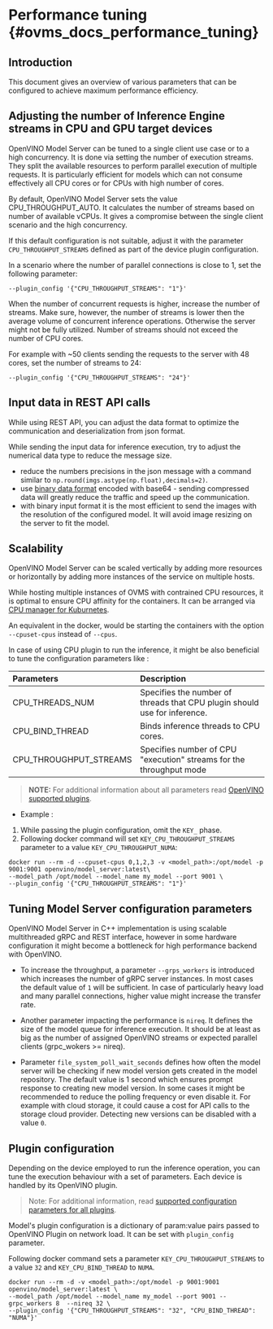 # Performance tuning {#ovms_docs_performance_tuning}

## Introduction

This document gives an overview of various parameters that can be configured to achieve maximum performance efficiency. 

## Adjusting the number of Inference Engine streams in CPU and GPU target devices

OpenVINO Model Server can be tuned to a single client use case or to a high concurrency. It is done via setting the number of
execution streams. They split the available resources to perform parallel execution of multiple requests.
It is particularly efficient for models which can not consume effectively all CPU cores or for CPUs with high number of cores.

By default, OpenVINO Model Server sets the value CPU_THROUGHPUT_AUTO. It calculates the number of streams based on number of
available vCPUs. It gives a compromise between the single client scenario and the high concurrency.

If this default configuration is not suitable, adjust it with the parameter `CPU_THROUGHPUT_STREAMS` defined as part 
of the device plugin configuration. 

In a scenario where the number of parallel connections is close to 1, set the following parameter:

`--plugin_config '{"CPU_THROUGHPUT_STREAMS": "1"}'`

When the number of concurrent requests is higher, increase the number of streams. Make sure, however, the number of
streams is lower then the average volume of concurrent inference operations. Otherwise the server might not be fully utilized.
Number of streams should not exceed the number of CPU cores.

For example with ~50 clients sending the requests to the server with 48 cores, set the number of streams to 24:

`--plugin_config '{"CPU_THROUGHPUT_STREAMS": "24"}'`


## Input data in REST API calls

While using REST API, you can adjust the data format to optimize the communication and deserialization from json format. 

While sending the input data for inference execution, try to adjust the numerical data type to reduce the message size.

- reduce the numbers precisions in the json message with a command similar to `np.round(imgs.astype(np.float),decimals=2)`. 
- use [binary data format](binary_input.md) encoded with base64 - sending compressed data will greatly reduce the traffic and speed up the communication.
- with binary input format it is the most efficient to send the images with the resolution of the configured model. It will avoid image resizing on the server to fit the model.

## Scalability

OpenVINO Model Server can be scaled vertically by adding more resources or horizontally by adding more instances 
of the service on multiple hosts. 

While hosting multiple instances of OVMS with contrained CPU resources, it is optimal to ensure CPU affinity for the containers. 
It can be arranged via [CPU manager for Kuburnetes](https://kubernetes.io/docs/tasks/administer-cluster/cpu-management-policies/).

An equivalent in the docker, would be starting the containers with the option `--cpuset-cpus` instead of `--cpus`.

In case of using CPU plugin to run the inference, it might be also beneficial to tune the configuration parameters like :

| Parameters      | Description |
| :---        |    :----   |
| CPU_THREADS_NUM       | Specifies the number of threads that CPU plugin should use for inference.     |
| CPU_BIND_THREAD   |   Binds inference threads to CPU cores.      |
| CPU_THROUGHPUT_STREAMS | Specifies number of CPU "execution" streams for the throughput mode |


> **NOTE:** For additional information about all parameters read [OpenVINO supported plugins](https://docs.openvinotoolkit.org/latest/_docs_IE_DG_supported_plugins_CPU.html).

- Example :
1. While passing the plugin configuration, omit the `KEY_` phase. 
2. Following docker command will set `KEY_CPU_THROUGHPUT_STREAMS` parameter to a value `KEY_CPU_THROUGHPUT_NUMA`:

```
docker run --rm -d --cpuset-cpus 0,1,2,3 -v <model_path>:/opt/model -p 9001:9001 openvino/model_server:latest\
--model_path /opt/model --model_name my_model --port 9001 \
--plugin_config '{"CPU_THROUGHPUT_STREAMS": "1"}'

```

## Tuning Model Server configuration parameters           

OpenVINO Model Server in C++ implementation is using scalable multithreaded gRPC and REST interface, however in some hardware configuration it might become a bottleneck for high performance backend with OpenVINO.

- To increase the throughput, a parameter `--grps_workers` is introduced which increases the number of gRPC server instances. In most cases the default value of `1` will be sufficient.
  In case of particularly heavy load and many parallel connections, higher value might increase the transfer rate.

- Another parameter impacting the performance is `nireq`. It defines the size of the model queue for inference execution.
It should be at least as big as the number of assigned OpenVINO streams or expected parallel clients (grpc_wokers >= nireq).
  
- Parameter `file_system_poll_wait_seconds` defines how often the model server will be checking if new model version gets created in the model repository. 
The default value is 1 second which ensures prompt response to creating new model version. In some cases it might be recommended to reduce the polling frequency
  or even disable it. For example with cloud storage, it could cause a cost for API calls to the storage cloud provider. Detecting new versions 
  can be disabled with a value `0`.


## Plugin configuration

Depending on the device employed to run the inference operation, you can tune the execution behaviour with a set of parameters. Each device is handled by its OpenVINO plugin.

> Note: For additional information, read [supported configuration parameters for all plugins](https://docs.openvinotoolkit.org/latest/openvino_docs_IE_DG_supported_plugins_Supported_Devices.html).

Model's plugin configuration is a dictionary of param:value pairs passed to OpenVINO Plugin on network load. It can be set with `plugin_config` parameter. 

Following docker command sets a parameter `KEY_CPU_THROUGHPUT_STREAMS` to a value `32` and `KEY_CPU_BIND_THREAD` to `NUMA`.

```
docker run --rm -d -v <model_path>:/opt/model -p 9001:9001 openvino/model_server:latest \
--model_path /opt/model --model_name my_model --port 9001 --grpc_workers 8  --nireq 32 \
--plugin_config '{"CPU_THROUGHPUT_STREAMS": "32", "CPU_BIND_THREAD": "NUMA"}'
```

